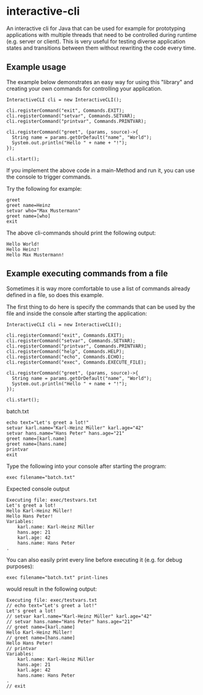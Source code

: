 # interactive-cli
An interactive cli for Java that can be used for example for prototyping applications with multiple threads that need to be controlled during runtime (e.g. server or client). This is very useful for testing diverse application states and transitions between them without rewriting the code every time.

## Example usage
The example below demonstrates an easy way for using this "library" and creating your own commands for controlling your application.
```
InteractiveCLI cli = new InteractiveCLI();

cli.registerCommand("exit", Commands.EXIT);
cli.registerCommand("setvar", Commands.SETVAR);
cli.registerCommand("printvar", Commands.PRINTVAR);

cli.registerCommand("greet", (params, source)->{
  String name = params.getOrDefault("name", "World");
  System.out.println("Hello " + name + "!");
});

cli.start();
```

If you implement the above code in a main-Method and run it, you can use the console to trigger commands. 

Try the following for example:
```
greet
greet name=Heinz
setvar who="Max Mustermann"
greet name=[who]
exit
```

The above cli-commands should print the following output:
```
Hello World!
Hello Heinz!
Hello Max Mustermann!
```

## Example executing commands from a file
Sometimes it is way more comfortable to use a list of commands already defined in a file, so does this example.

The first thing to do here is specify the commands that can be used by the file and inside the console after starting the application:
```
InteractiveCLI cli = new InteractiveCLI();
		
cli.registerCommand("exit", Commands.EXIT);
cli.registerCommand("setvar", Commands.SETVAR);
cli.registerCommand("printvar", Commands.PRINTVAR);
cli.registerCommand("help", Commands.HELP);
cli.registerCommand("echo", Commands.ECHO);
cli.registerCommand("exec", Commands.EXECUTE_FILE);

cli.registerCommand("greet", (params, source)->{
  String name = params.getOrDefault("name", "World");
  System.out.println("Hello " + name + "!");
});

cli.start();
```

batch.txt
```
echo text="Let's greet a lot!"
setvar karl.name="Karl-Heinz Müller" karl.age="42"
setvar hans.name="Hans Peter" hans.age="21"
greet name=[karl.name]
greet name=[hans.name]
printvar
exit
```

Type the following into your console after starting the program:
```
exec filename="batch.txt"
```

Expected console output
```
Executing file: exec/testvars.txt
Let's greet a lot!
Hello Karl-Heinz Müller!
Hello Hans Peter!
Variables:
	karl.name: Karl-Heinz Müller
	hans.age: 21
	karl.age: 42
	hans.name: Hans Peter
.
```

You can also easily print every line before executing it (e.g. for debug purposes):
```
exec filename="batch.txt" print-lines
```
would result in the following output:
```
Executing file: exec/testvars.txt
// echo text="Let's greet a lot!"
Let's greet a lot!
// setvar karl.name="Karl-Heinz Müller" karl.age="42"
// setvar hans.name="Hans Peter" hans.age="21"
// greet name=[karl.name]
Hello Karl-Heinz Müller!
// greet name=[hans.name]
Hello Hans Peter!
// printvar
Variables:
	karl.name: Karl-Heinz Müller
	hans.age: 21
	karl.age: 42
	hans.name: Hans Peter
.
// exit
```
